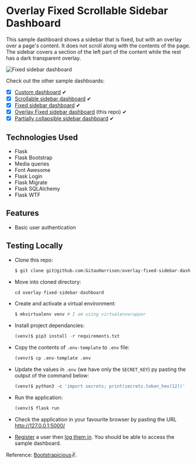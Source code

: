 # Overlay Fixed Scrollable Sidebar Dashboard

This sample dashboard shows a sidebar that is fixed, but with an overlay over a page's content. It does not scroll along with the contents of the page. The sidebar covers a section of the left part of the content while the rest has a dark transparent overlay.

![Fixed sidebar dashboard](app/static/images/overlay_fixed_sidebar.gif)

Check out the other sample dashboards:

- [x] [Custom dashboard](https://github.com/GitauHarrison/simple-dashboard-in-flask) &#10004;
- [x] [Scrollable sidebar dashboard](https://github.com/GitauHarrison/scrollable-sidebar-dashboard) &#10004;
- [x] [Fixed sidebar dashboard](https://github.com/GitauHarrison/fixed-sidebar-dashboard)  &#10004;
- [x] [Overlay Fixed sidebar dashboard](https://github.com/GitauHarrison/overlay-fixed-sidebar-dashboard) (this repo) &#10004;
- [x] [Partially collapsible sidebar dashboard](https://github.com/GitauHarrison/partially-collapsible-sidebar-dashboard) &#10004;

## Technologies Used

- Flask
- Flask Bootstrap 
- Media queries
- Font Awesome
- Flask Login
- Flask Migrate
- Flask SQLAlchemy
- Flask WTF

## Features 

- Basic user authentication

## Testing Locally

- Clone this repo:
    ```python
    $ git clone git@github.com:GitauHarrison/overlay-fixed-sidebar-dashboard.git
    ```

- Move into cloned directory:
    ```python
    cd overlay-fixed-sidebar-dashboard
    ```

- Create and activate a virtual environment:
    ```python
    $ mkvirtualenv venv # I am using virtualenvwrapper
    ```

- Install project dependancies:
    ```python
    (venv)$ pip3 install -r requirements.txt
    ```

- Copy the contents of `.env-template` to `.env` file:
    ```python
    (venv)$ cp .env-template .env
    ```

- Update the values in `.env` (we have only the `SECRET_KEY`) py pasting the output of the command below:
    ```python
    (venv)$ python3 -c 'import secrets; print(secrets.token_hex(12))'
    ```

- Run the application:
    ```python
    (venv)$ flask run
    ```

- Check the application in your favourite browser by pasting the URL http://127.0.0.1:5000/

- [Register](http://127.0.0.1:5000/register) a user then [log them in](http://127.0.0.1:5000/login). You should be able to access the sample dashboard.

Reference: [Bootstrapicious](https://bootstrapious.com/p/bootstrap-sidebar)&#9996;.